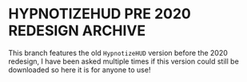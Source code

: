 # HYPNOTIZEHUD PRE 2020 REDESIGN ARCHIVE
This branch features the old `HypnotizeHUD` version before the 2020 redesign, I have been asked multiple times if this version could still be downloaded so here it is for anyone to use!
